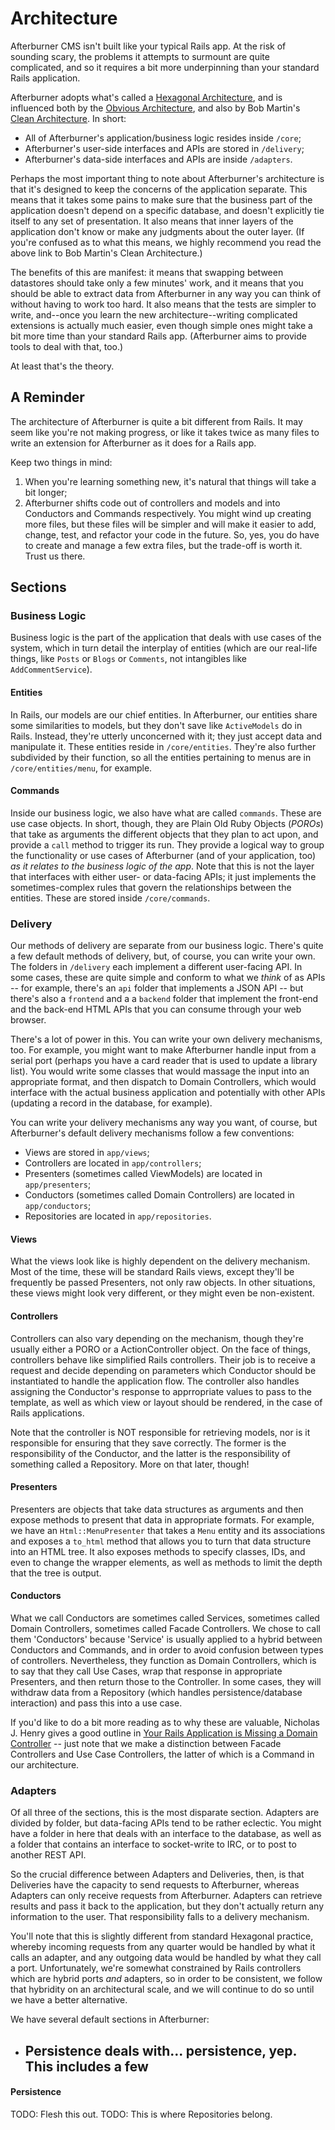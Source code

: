 # Architecture

Afterburner CMS isn't built like your typical Rails app. At the risk of sounding scary, the problems it attempts to surmount are quite complicated, and so it requires a bit more underpinning than your standard Rails application.

Afterburner adopts what's called a [Hexagonal Architecture](http://alistair.cockburn.us/Hexagonal+architecture), and is influenced both by the [Obvious Architecture](http://obvious.retromocha.com), and also by Bob Martin's [Clean Architecture](http://blog.8thlight.com/uncle-bob/2012/08/13/the-clean-architecture.html). In short:

- All of Afterburner's application/business logic resides inside `/core`;
- Afterburner's user-side interfaces and APIs are stored in `/delivery`;
- Afterburner's data-side interfaces and APIs are inside `/adapters`.

Perhaps the most important thing to note about Afterburner's architecture is that it's designed to keep the concerns of the application separate. This means that it takes some pains to make sure that the business part of the application doesn't depend on a specific database, and doesn't explicitly tie itself to any set of presentation. It also means that inner layers of the application don't know or make any judgments about the outer layer. (If you're confused as to what this means, we highly recommend you read the above link to Bob Martin's Clean Architecture.)

The benefits of this are manifest: it means that swapping between datastores should take only a few minutes' work, and it means that you should be able to extract data from Afterburner in any way you can think of without having to work too hard. It also means that the tests are simpler to write, and--once you learn the new architecture--writing complicated extensions is actually much easier, even though simple ones might take a bit more time than your standard Rails app. (Afterburner aims to provide tools to deal with that, too.)

At least that's the theory.

## A Reminder

The architecture of Afterburner is quite a bit different from Rails. It may seem like you're not making progress, or like it takes twice as many files to write an extension for Afterburner as it does for a Rails app.

Keep two things in mind:

1. When you're learning something new, it's natural that things will take a bit longer;
2. Afterburner shifts code out of controllers and models and into Conductors and Commands respectively. You might wind up creating more files, but these files will be simpler and will make it easier to add, change, test, and refactor your code in the future. So, yes, you do have to create and manage a few extra files, but the trade-off is worth it. Trust us there.

## Sections

### Business Logic

Business logic is the part of the application that deals with use cases of the system, which in turn detail the interplay of entities (which are our real-life things, like `Posts` or `Blogs` or `Comments`, not intangibles like `AddCommentService`).

#### Entities

In Rails, our models are our chief entities. In Afterburner, our entities share some similarities to models, but they don't save like `ActiveModels` do in Rails. Instead, they're utterly unconcerned with it; they just accept data and manipulate it. These entities reside in `/core/entities`. They're also further subdivided by their function, so all the entities pertaining to menus are in `/core/entities/menu`, for example.

#### Commands

Inside our business logic, we also have what are called `commands`. These are use case objects. In short, though, they are Plain Old Ruby Objects (*POROs*) that take as arguments the different objects that they plan to act upon, and provide a `call` method to trigger its run. They provide a logical way to group the functionality or use cases of Afterburner (and of your application, too) *as it relates to the business logic of the app*. Note that this is not the layer that interfaces with either user- or data-facing APIs; it just implements the sometimes-complex rules that govern the relationships between the entities. These are stored inside `/core/commands`.

### Delivery

Our methods of delivery are separate from our business logic. There's quite a few default methods of delivery, but, of course, you can write your own. The folders in `/delivery` each implement a different user-facing API. In some cases, these are quite simple and conform to what we *think* of as APIs -- for example, there's an `api` folder that implements a JSON API -- but there's also a `frontend` and a a `backend` folder that implement the front-end and the back-end HTML APIs that you can consume through your web browser.

There's a lot of power in this. You can write your own delivery mechanisms, too. For example, you might want to make Afterburner handle input from a serial port (perhaps you have a card reader that is used to update a library list). You would write some classes that would massage the input into an appropriate format, and then dispatch to Domain Controllers, which would interface with the actual business application and potentially with other APIs (updating a record in the database, for example).

You can write your delivery mechanisms any way you want, of course, but Afterburner's default delivery mechanisms follow a few conventions:

- Views are stored in `app/views`;
- Controllers are located in `app/controllers`;
- Presenters (sometimes called ViewModels) are located in `app/presenters`;
- Conductors (sometimes called Domain Controllers) are located in `app/conductors`;
- Repositories are located in `app/repositories`.

#### Views

What the views look like is highly dependent on the delivery mechanism. Most of the time, these will be standard Rails views, except they'll be frequently be passed Presenters, not only raw objects. In other situations, these views might look very different, or they might even be non-existent.

#### Controllers

Controllers can also vary depending on the mechanism, though they're usually either a PORO or a ActionController object. On the face of things, controllers behave like simplified Rails controllers. Their job is to receive a request and decide depending on parameters which Conductor should be instantiated to handle the application flow. The controller also handles assigning the Conductor's response to apprropriate values to pass to the template, as well as which view or layout should be rendered, in the case of Rails applications.

Note that the controller is NOT responsible for retrieving models, nor is it responsible for ensuring that they save correctly. The former is the responsibility of the Conductor, and the latter is the responsibility of something called a Repository. More on that later, though!

#### Presenters

Presenters are objects that take data structures as arguments and then expose methods to present that data in appropriate formats. For example, we have an `Html::MenuPresenter` that takes a `Menu` entity and its associations and exposes a `to_html` method that allows you to turn that data structure into an HTML tree. It also exposes methods to specify classes, IDs, and even to change the wrapper elements, as well as methods to limit the depth that the tree is output.

#### Conductors

What we call Conductors are sometimes called Services, sometimes called Domain Controllers, sometimes called Facade Controllers. We chose to call them 'Conductors' because 'Service' is usually applied to a hybrid between Conductors and Commands, and in order to avoid confusion between types of controllers. Nevertheless, they function as Domain Controllers, which is to say that they call Use Cases, wrap that response in appropriate Presenters, and then return those to the Controller. In some cases, they will withdraw data from a Repository (which handles persistence/database interaction) and pass this into a use case.

If you'd like to do a bit more reading as to why these are valuable, Nicholas J. Henry gives a good outline in [Your Rails Application is Missing a Domain Controller](http://blog.firsthand.ca/2011/12/your-rails-application-is-missing.html) -- just note that we make a distinction between Facade Controllers and Use Case Controllers, the latter of which is a Command in our architecture.

### Adapters

Of all three of the sections, this is the most disparate section. Adapters are divided by folder, but data-facing APIs tend to be rather eclectic. You might have a folder in here that deals with an interface to the database, as well as a folder that contains an interface to socket-write to IRC, or to post to another REST API.

So the crucial difference between Adapters and Deliveries, then, is that Deliveries have the capacity to send requests to Afterburner, whereas Adapters can only receive requests from Afterburner. Adapters can retrieve results and pass it back to the application, but they don't actually return any information to the user. That responsibility falls to a delivery mechanism.

You'll note that this is slightly different from standard Hexagonal practice, whereby incoming requests from any quarter would be handled by what it calls an adapter, and any outgoing data would be handled by what they call a port. Unfortunately, we're somewhat constrained by Rails controllers which are hybrid ports *and* adapters, so in order to be consistent, we follow that hybridity on an architectural scale, and we will continue to do so until we have a better alternative.

We have several default sections in Afterburner:

- Persistence deals with... persistence, yep. This includes a few 
    - 



#### Persistence

TODO: Flesh this out.
TODO: This is where Repositories belong.

